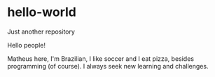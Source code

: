 # hello-world
Just another repository 

Hello people!

Matheus here, I'm Brazilian, I like soccer and I eat pizza, besides programming (of course).
I always seek new learning and challenges.
